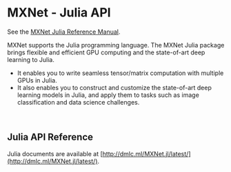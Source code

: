 <!--- Licensed to the Apache Software Foundation (ASF) under one -->
<!--- or more contributor license agreements.  See the NOTICE file -->
<!--- distributed with this work for additional information -->
<!--- regarding copyright ownership.  The ASF licenses this file -->
<!--- to you under the Apache License, Version 2.0 (the -->
<!--- "License"); you may not use this file except in compliance -->
<!--- with the License.  You may obtain a copy of the License at -->

<!---   http://www.apache.org/licenses/LICENSE-2.0 -->

<!--- Unless required by applicable law or agreed to in writing, -->
<!--- software distributed under the License is distributed on an -->
<!--- "AS IS" BASIS, WITHOUT WARRANTIES OR CONDITIONS OF ANY -->
<!--- KIND, either express or implied.  See the License for the -->
<!--- specific language governing permissions and limitations -->
<!--- under the License. -->

# MXNet - Julia API

See the [MXNet Julia Reference Manual](https://media.readthedocs.org/pdf/mxnet-test/latest/mxnet-test.pdf).

MXNet supports the Julia programming language. The MXNet Julia package brings flexible and efficient GPU
computing and the state-of-art deep learning to Julia.

- It enables you to write seamless tensor/matrix computation with multiple GPUs in Julia.
- It also enables you to construct and customize the state-of-art deep learning models in Julia,
  and apply them to tasks such as image classification and data science challenges.


&nbsp;

## Julia API Reference
Julia documents are available at [http://dmlc.ml/MXNet.jl/latest/](http://dmlc.ml/MXNet.jl/latest/).
